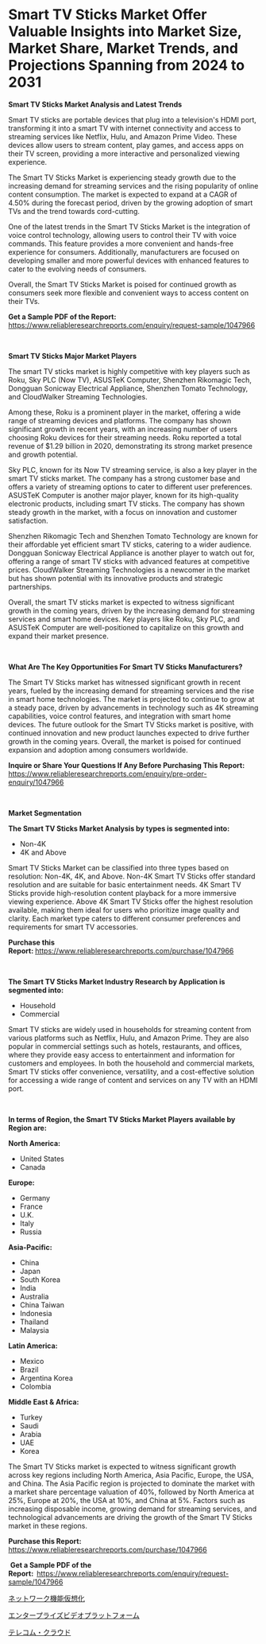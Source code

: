 <p><h1>Smart TV Sticks Market Offer Valuable Insights into Market Size, Market Share, Market Trends, and Projections Spanning from 2024 to 2031</h1></p><p><strong>Smart TV Sticks Market Analysis and Latest Trends</strong></p>
<p><p>Smart TV sticks are portable devices that plug into a television's HDMI port, transforming it into a smart TV with internet connectivity and access to streaming services like Netflix, Hulu, and Amazon Prime Video. These devices allow users to stream content, play games, and access apps on their TV screen, providing a more interactive and personalized viewing experience.</p><p>The Smart TV Sticks Market is experiencing steady growth due to the increasing demand for streaming services and the rising popularity of online content consumption. The market is expected to expand at a CAGR of 4.50% during the forecast period, driven by the growing adoption of smart TVs and the trend towards cord-cutting.</p><p>One of the latest trends in the Smart TV Sticks Market is the integration of voice control technology, allowing users to control their TV with voice commands. This feature provides a more convenient and hands-free experience for consumers. Additionally, manufacturers are focused on developing smaller and more powerful devices with enhanced features to cater to the evolving needs of consumers.</p><p>Overall, the Smart TV Sticks Market is poised for continued growth as consumers seek more flexible and convenient ways to access content on their TVs.</p></p>
<p><strong>Get a Sample PDF of the Report:&nbsp;</strong> <a href="https://www.reliableresearchreports.com/enquiry/request-sample/1047966">https://www.reliableresearchreports.com/enquiry/request-sample/1047966</a></p>
<p>&nbsp;</p>
<p><strong>Smart TV Sticks Major Market Players</strong></p>
<p><p>The smart TV sticks market is highly competitive with key players such as Roku, Sky PLC (Now TV), ASUSTeK Computer, Shenzhen Rikomagic Tech, Dongguan Sonicway Electrical Appliance, Shenzhen Tomato Technology, and CloudWalker Streaming Technologies. </p><p>Among these, Roku is a prominent player in the market, offering a wide range of streaming devices and platforms. The company has shown significant growth in recent years, with an increasing number of users choosing Roku devices for their streaming needs. Roku reported a total revenue of $1.29 billion in 2020, demonstrating its strong market presence and growth potential.</p><p>Sky PLC, known for its Now TV streaming service, is also a key player in the smart TV sticks market. The company has a strong customer base and offers a variety of streaming options to cater to different user preferences. ASUSTeK Computer is another major player, known for its high-quality electronic products, including smart TV sticks. The company has shown steady growth in the market, with a focus on innovation and customer satisfaction.</p><p>Shenzhen Rikomagic Tech and Shenzhen Tomato Technology are known for their affordable yet efficient smart TV sticks, catering to a wider audience. Dongguan Sonicway Electrical Appliance is another player to watch out for, offering a range of smart TV sticks with advanced features at competitive prices. CloudWalker Streaming Technologies is a newcomer in the market but has shown potential with its innovative products and strategic partnerships.</p><p>Overall, the smart TV sticks market is expected to witness significant growth in the coming years, driven by the increasing demand for streaming services and smart home devices. Key players like Roku, Sky PLC, and ASUSTeK Computer are well-positioned to capitalize on this growth and expand their market presence.</p></p>
<p>&nbsp;</p>
<p><strong>What Are The Key Opportunities For Smart TV Sticks Manufacturers?</strong></p>
<p><p>The Smart TV Sticks market has witnessed significant growth in recent years, fueled by the increasing demand for streaming services and the rise in smart home technologies. The market is projected to continue to grow at a steady pace, driven by advancements in technology such as 4K streaming capabilities, voice control features, and integration with smart home devices. The future outlook for the Smart TV Sticks market is positive, with continued innovation and new product launches expected to drive further growth in the coming years. Overall, the market is poised for continued expansion and adoption among consumers worldwide.</p></p>
<p><strong>Inquire or Share Your Questions If Any Before Purchasing This Report:</strong> <a href="https://www.reliableresearchreports.com/enquiry/pre-order-enquiry/1047966">https://www.reliableresearchreports.com/enquiry/pre-order-enquiry/1047966</a></p>
<p>&nbsp;</p>
<p><strong>Market Segmentation</strong></p>
<p><strong>The Smart TV Sticks Market Analysis by types is segmented into:</strong></p>
<p><ul><li>Non-4K</li><li>4K and Above</li></ul></p>
<p><p>Smart TV Sticks Market can be classified into three types based on resolution: Non-4K, 4K, and Above. Non-4K Smart TV Sticks offer standard resolution and are suitable for basic entertainment needs. 4K Smart TV Sticks provide high-resolution content playback for a more immersive viewing experience. Above 4K Smart TV Sticks offer the highest resolution available, making them ideal for users who prioritize image quality and clarity. Each market type caters to different consumer preferences and requirements for smart TV accessories.</p></p>
<p><strong>Purchase this Report:&nbsp;</strong><a href="https://www.reliableresearchreports.com/purchase/1047966">https://www.reliableresearchreports.com/purchase/1047966</a></p>
<p>&nbsp;</p>
<p><strong>The Smart TV Sticks Market Industry Research by Application is segmented into:</strong></p>
<p><ul><li>Household</li><li>Commercial</li></ul></p>
<p><p>Smart TV sticks are widely used in households for streaming content from various platforms such as Netflix, Hulu, and Amazon Prime. They are also popular in commercial settings such as hotels, restaurants, and offices, where they provide easy access to entertainment and information for customers and employees. In both the household and commercial markets, Smart TV sticks offer convenience, versatility, and a cost-effective solution for accessing a wide range of content and services on any TV with an HDMI port.</p></p>
<p>&nbsp;</p>
<p><strong>In terms of Region, the Smart TV Sticks Market Players available by Region are:</strong></p>
<p>
    <p> <strong> North America: </strong>
        <ul>
            <li>United States</li>
            <li>Canada</li>
        </ul>
        </p> 
    <p> <strong> Europe: </strong>
        <ul>
            <li>Germany</li>
            <li>France</li>
            <li>U.K.</li>
            <li>Italy</li>
            <li>Russia</li>
        </ul>
        </p> 
    <p> <strong> Asia-Pacific: </strong>
        <ul>
            <li>China</li>
            <li>Japan</li>
            <li>South Korea</li>
            <li>India</li>
            <li>Australia</li>
            <li>China Taiwan</li>
            <li>Indonesia</li>
            <li>Thailand</li>
            <li>Malaysia</li>
        </ul>
        </p> 
    <p> <strong> Latin America: </strong>
        <ul>
            <li>Mexico</li>
            <li>Brazil</li>
            <li>Argentina Korea</li>
            <li>Colombia</li>
        </ul>
        </p> 
    <p> <strong> Middle East & Africa: </strong>
        <ul>
            <li>Turkey</li>
            <li>Saudi</li>
            <li>Arabia</li>
            <li>UAE</li>
            <li>Korea</li>
        </ul>
    </p>
    </p>
<p><p>The Smart TV Sticks market is expected to witness significant growth across key regions including North America, Asia Pacific, Europe, the USA, and China. The Asia Pacific region is projected to dominate the market with a market share percentage valuation of 40%, followed by North America at 25%, Europe at 20%, the USA at 10%, and China at 5%. Factors such as increasing disposable income, growing demand for streaming services, and technological advancements are driving the growth of the Smart TV Sticks market in these regions.</p></p>
<p><strong>Purchase this Report: </strong><a href="https://www.reliableresearchreports.com/purchase/1047966">https://www.reliableresearchreports.com/purchase/1047966</a></p>
<p>&nbsp;<strong>Get a Sample PDF of the Report:&nbsp;&nbsp;</strong><a href="https://www.reliableresearchreports.com/enquiry/request-sample/1047966">https://www.reliableresearchreports.com/enquiry/request-sample/1047966</a></p>
<p><strong></strong></p>
<p><p><a href="https://github.com/sghwr779811674/Market-Research-Report-List-1/blob/main/45349148663.md">ネットワーク機能仮想化</a></p><p><a href="https://github.com/dandier2003/Market-Research-Report-List-1/blob/main/85201428661.md">エンタープライズビデオプラットフォーム</a></p><p><a href="https://github.com/lily-u-genius/Market-Research-Report-List-1/blob/main/44732988662.md">テレコム・クラウド</a></p></p>